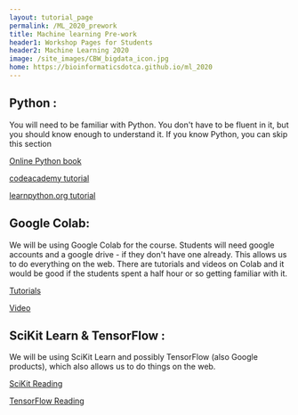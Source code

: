 ```yaml
---
layout: tutorial_page
permalink: /ML_2020_prework
title: Machine learning Pre-work
header1: Workshop Pages for Students
header2: Machine Learning 2020
image: /site_images/CBW_bigdata_icon.jpg
home: https://bioinformaticsdotca.github.io/ml_2020
---
```


## Python : 
You will need to be familiar with Python. You don't have to be fluent in it, but you should know enough to understand it. 
If you know Python, you can skip this section

[Online Python book](https://drive.google.com/file/d/1t_ewL7Va3yCQRV8k4KvBeOs16mDGCijl/view?usp=sharing)

[codeacademy tutorial](https://www.codecademy.com/learn/learn-python)

[learnpython.org tutorial](https://www.learnpython.org/)



## Google Colab:
We will be using Google Colab for the course. Students will need google accounts and a google drive - if they don't have one already. This allows us to do everything on the web. 
There are tutorials and videos on Colab and it would be good if the students spent a half hour or so getting familiar with it.

[Tutorials](https://colab.research.google.com/notebooks/intro.ipynb)

[Video](https://www.youtube.com/watch?v=inN8seMm7UI)


## SciKit Learn & TensorFlow :
 We will be using SciKit Learn and possibly TensorFlow (also Google products), which also allows us to do things on the web.
 
 [SciKit Reading](https://scikit-learn.org/stable/tutorial/index.html)
 
 [TensorFlow Reading](https://www.tensorflow.org/tutorials)

